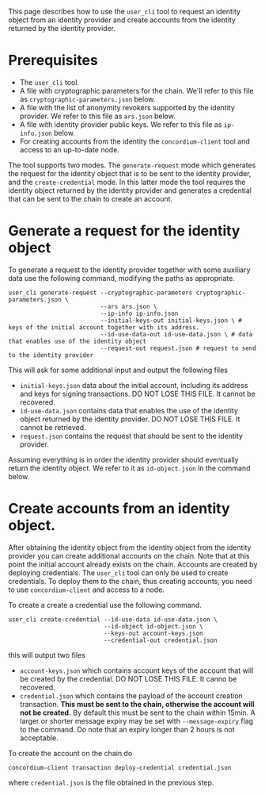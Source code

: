 This page describes how to use the `user_cli` tool to request an identity object from an identity provider and create accounts from the identity returned by the identity provider.

# Prerequisites

- The `user_cli` tool.
- A file with cryptographic parameters for the chain. We'll refer to this file as `cryptographic-parameters.json` below.
- A file with the list of anonymity revokers supported by the identity provider. We refer to this file as `ars.json` below.
- A file with identity provider public keys. We refer to this file as `ip-info.json` below.
- For creating accounts from the identity the `concordium-client` tool and access to an up-to-date node.

The tool supports two modes. The `generate-request` mode which generates the request for the identity object that is to be sent to the identity provider, and the `create-credential` mode.
In this latter mode the tool requires the identity object returned by the identity provider and generates a credential that can be sent to the chain to create an account.

# Generate a request for the identity object

To generate a request to the identity provider together with some auxiliary data use the following command, modifying the paths as appropriate.
```console
user_cli generate-request --cryptographic-parameters cryptographic-parameters.json \
                          --ars ars.json \
                          --ip-info ip-info.json
                          --initial-keys-out initial-keys.json \ # keys of the initial account together with its address.
                          --id-use-data-out id-use-data.json \ # data that enables use of the identity object
                          --request-out request.json # request to send to the identity provider
```
This will ask for some additional input and output the following files
- `initial-keys.json` data about the initial account, including its address and keys for signing transactions. DO NOT LOSE THIS FILE. It cannot be recovered.
- `id-use-data.json` contains data that enables the use of the identity object returned by the identity provider. DO NOT LOSE THIS FILE. It cannot be retrieved.
- `request.json` contains the request that should be sent to the identity provider.

Assuming everything is in order the identity provider should eventually return the identity object. We refer to it as `id-object.json` in the command below.

# Create accounts from an identity object.

After obtaining the identity object from the identity object from the identity provider you can create additional accounts on the chain.
Note that at this point the initial account already exists on the chain. Accounts are created by deploying credentials.
The `user_cli` tool can only be used to create credentials. To deploy them to the chain, thus creating accounts, you need to use `concordium-client` and access to a node.

To create a create a credential use the following command.
```console
user_cli create-credential --id-use-data id-use-data.json \
                           --id-object id-object.json \
                           --keys-out account-keys.json
                           --credential-out credential.json
```
this will output two files
- `account-keys.json` which contains account keys of the account that will be created by the credential. DO NOT LOSE THIS FILE. It canno be recovered.
- `credential.json` which contains the payload of the account creation transaction. **This must be sent to the chain, otherwise the account will not be created.**
By default this must be sent to the chain within 15min. A larger or shorter message expiry may be set with `--message-expiry` flag to the command.
Do note that an expiry longer than 2 hours is not acceptable.

To create the account on the chain do
```console
concordium-client transaction deploy-credential credential.json
```
where `credential.json` is the file obtained in the previous step.

